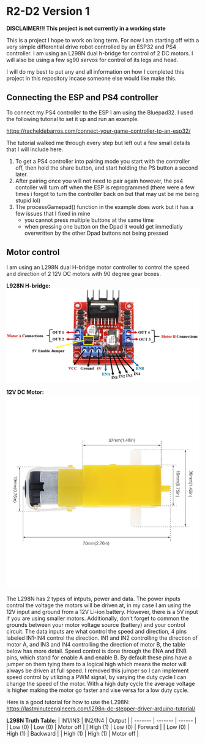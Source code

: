 # R2-D2 Version 1

**DISCLAIMER!!! This project is not currently in a working state**

This is a project I hope to work on long term. For now I am starting off with a very simple differential drive robot controlled by an ESP32 and PS4 controller. I am using an L298N dual h-bridge for control of 2 DC motors. I will also be using a few sg90 servos for control of its legs and head. 

I will do my best to put any and all information on how I completed this project in this repository incase someone else would like make this. 

## Connecting the ESP and PS4 controller

To connect my PS4 controller to the ESP I am using the Bluepad32. I used the following tutorial to set it up and run an example.

https://racheldebarros.com/connect-your-game-controller-to-an-esp32/

The tutorial walked me through every step but left out a few small details that I will include here. 
1. To get a PS4 controller into pairing mode you start with the controller off, then hold the share button, and start holding the PS button a second later.
2. After pairing once you will not need to pair again however, the ps4 contoller will turn off when the ESP is reprogrammed (there were a few times i forgot to turn the controller back on but that may ust be me being stupid lol)
3. The processGamepad() function in the example does work but it has a few issues that I fixed in mine
   - you cannot press multiple buttons at the same time
   - when pressing one button on the Dpad it would get immediatly overwritten by the other Dpad buttons not being pressed
     
## Motor control 

I am using an L298N dual H-bridge motor controller to control the speed and direction of 2 12V DC motors with 90 degree gear boxes. 

**L928N H-bridge:**  
<img src="images/L298N-Motor-Driver.webp" width="800">

**12V DC Motor:**  
<img src="images/12V_DC_Motor.jpg" width="800">


The L298N has 2 types of intputs, power and data. The power inputs control the voltage the motors will be driven at, in my case I am using the 12V input and ground from a 12V Li-ion battery. However, there is a 5V input if you are using smaller motors. Additionally, don't forget to common the grounds between your motor voltage source (battery) and your control circuit. The data inputs are what control the speed and direction, 4 pins labeled IN1-IN4 control the direction. IN1 and IN2 controlling the direction of motor A, and IN3 and IN4 controlling the direction of motor B, the table below has more detail. Speed control is done through the ENA and ENB pins, which stand for enable A and enable B. By default these pins have a jumper on them tying them to a logical high which means the motor will always be driven at full speed. I removed this jumper so I can implement speed control by utilizing a PWM signal, by varying the duty cycle I can change the speed of the motor. With a high duty cycle the average voltage is higher making the motor go faster and vise versa for a low duty cycle.

Here is a good tutorial for how to use the L298N: https://lastminuteengineers.com/l298n-dc-stepper-driver-arduino-tutorial/ 

**L298N Truth Table:**
| IN1/IN3 | IN2/IN4 | Output |
| ------- | ------- | ------ |
| Low (0) | Low (0) | Motor off |
| High (1) | Low (0) | Forward |
| Low (0) | High (1) | Backward |
| High (1) | High (1) | Motor off |
